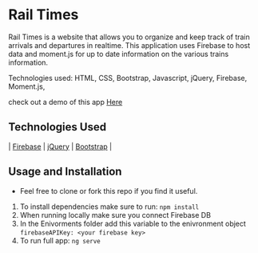 # Rail Times 

Rail Times is a website that allows you to organize and keep track of train arrivals and departures in realtime. 
This application uses Firebase to host data and moment.js for up to date information on the various trains information.

 Technologies used:
  HTML, CSS, Bootstrap, Javascript, jQuery, Firebase, Moment.js,  


check out a demo of this app [Here](https://enaiman1.github.io/trainSchedule/ "Demo")

## Technologies Used
 | [Firebase](https://firebase.google.com/docs "firebase")  | [jQuery](https://jquery.com/ "jQuery") |  [Bootstrap](http://getbootstrap.com/ "Bootstrap") |  


## Usage and Installation
* Feel free to clone or fork this repo if you find it useful. 

1. To install dependencies make sure to run: 
```npm install```
2. When running locally make sure you connect Firebase DB
3. In the Enivorments folder add this variable to the enivronment object
```firebaseAPIKey: <your firebase key>```
4. To run full app: 
```ng serve```

